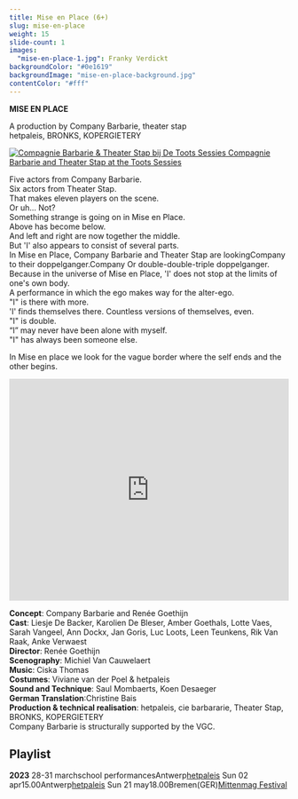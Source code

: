 ```yaml
---
title: Mise en Place (6+)
slug: mise-en-place
weight: 15
slide-count: 1
images:
  "mise-en-place-1.jpg": Franky Verdickt
backgroundColor: "#0e1619"
backgroundImage: "mise-en-place-background.jpg"
contentColor: "#fff"
---
```


<style>
    #main {
        background-repeat: repeat;
    }
    .speellijst a {
      border-bottom-color: rgba(255, 255, 255, 0.4);
    }
</style>

**MISE EN PLACE**<br>

A production by Company Barbarie, theater stap<br>
hetpaleis, BRONKS, KOPERGIETERY

<a href="https://www.vrt.be/vrtnu/a-z/de-toots-sessies/3/de-toots-sessies-s3a10/" target="_blank"><img src="/img/mise-en-place-toots-sessies.jpg" alt="Compagnie Barbarie & Theater Stap bij De Toots Sessies">
Compagnie Barbarie and Theater Stap at the Toots Sessies</a>

Five actors from Company Barbarie.<br>
Six actors from Theater Stap.<br>
That makes eleven players on the scene.<br>
Or uh... Not?<br>
Something strange is going on in Mise en Place.<br>
Above has become below.<br>
And left and right are now together the middle.<br>
But 'I' also appears to consist of several parts.<br>
In Mise en Place, Company Barbarie and Theater Stap are lookingCompany
to their doppelganger.Company
Or double-double-triple doppelganger.<br>
Because in the universe of Mise en Place, 'I' does not stop at the limits of one's own body.<br>
A performance in which the ego makes way for the alter-ego.<br>
"I" is there with more.<br>
'I' finds themselves there. Countless versions of themselves, even.<br>
"I" is double.<br>
“I” may never have been alone with myself.<br>
"I" has always been someone else.<br>

In Mise en place we look for the vague border where the self ends and the other begins.<br>

<iframe src="https://player.vimeo.com/video/636546880" width="100%" height="400" frameborder="0" allow="autoplay; fullscreen; picture-in-picture" allowfullscreen></iframe>

**Concept**: Company Barbarie and Renée Goethijn<br>
**Cast**: Liesje De Backer, Karolien De Bleser, Amber Goethals, Lotte Vaes, Sarah Vangeel, Ann Dockx, Jan Goris, Luc Loots, Leen Teunkens, Rik Van Raak, Anke Verwaest<br>
**Director**: Renée Goethijn<br>
**Scenography**: Michiel Van Cauwelaert<br>
**Music**: Ciska Thomas<br>
**Costumes**: Viviane van der Poel &amp; hetpaleis<br>
**Sound and Technique**: Saul Mombaerts, Koen Desaeger<br>
**German Translation**:Christine Bais<br>
**Production &amp; technical realisation**: hetpaleis, cie barbararie, Theater Stap, BRONKS, KOPERGIETERY<br>
Company Barbarie is structurally supported by the VGC.

## Playlist
  
<tr><td colspan="5"><strong>2023</strong></td></tr>
<tr><td>28-31 march</td><td>school performances</td><td>Antwerp</td><td><a href="https://www.hetpaleis.be/">hetpaleis</a></td></tr>
<tr><td>Sun 02 apr</td><td>15.00</td><td>Antwerp</td><td><a href="https://www.hetpaleis.be/agenda/">hetpaleis</a></td></tr>
<tr><td>Sun 21 may</td><td>18.00</td><td>Bremen(GER)</td><td><a href="https://www.mittenmang-festival.de//">Mittenmag Festival</a></td></tr>

</table>
</div>
